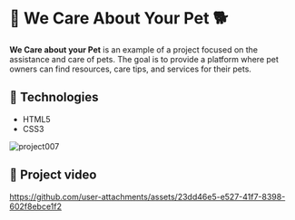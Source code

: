 # 🐶 We Care About Your Pet 🐕

**We Care about your Pet** is an example of a project focused on the assistance and care of pets. The goal is to provide a platform where pet owners can find resources, care tips, and services for their pets.

## 🚀 Technologies

- HTML5
- CSS3

![project007](https://github.com/user-attachments/assets/ec459853-fe99-40d5-99be-3a7c9e614632)



## 🎥 Project video

https://github.com/user-attachments/assets/23dd46e5-e527-41f7-8398-602f8ebce1f2


